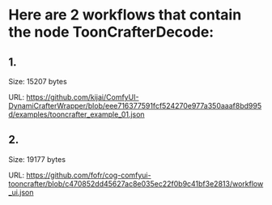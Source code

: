 # Here are 2 workflows that contain the node ToonCrafterDecode:

## 1. 

Size: 15207 bytes

URL: https://github.com/kijai/ComfyUI-DynamiCrafterWrapper/blob/eee716377591fcf524270e977a350aaaf8bd995d/examples/tooncrafter_example_01.json

## 2. 

Size: 19177 bytes

URL: https://github.com/fofr/cog-comfyui-tooncrafter/blob/c470852dd45627ac8e035ec22f0b9c41bf3e2813/workflow_ui.json

